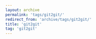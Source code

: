 ```yaml
---
layout: archive
permalink: 'tags/git2git/'
redirect_from: 'archive/tags/git2git/'
title: 'git2git'
tag: 'git2git'
---
```


